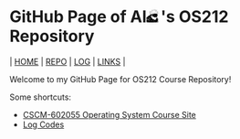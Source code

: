 ---
---

# GitHub Page of Al![alt text](RESOURCE/jujutsu-kaisen-0-gojo-resized.jpg)'s OS212 Repository

| [HOME]()  | [REPO](https://github.com/alfatihaditya/os212)  | [LOG](/TXT/mylog.txt) | [LINKS](LINKS) |

Welcome to my GitHub Page for OS212 Course Repository!<br>

Some shortcuts:
  * [CSCM-602055 Operating System Course Site](https://os.vlsm.org/)
  * [Log Codes](https://osp4diss.vlsm.org/ETC/logCodes.txt)
